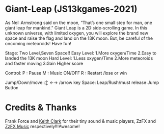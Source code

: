 # Giant-Leap (JS13kgames-2021)

As Neil Armstrong said on the moon, “That’s one small step for man, one giant leap for mankind.”
Giant Leap is a 2D side-scrolling game.
In this unknown universe, with limited oxygen, you will explore the brand new space and raise the flag and land on the 13K moon. But, be careful of the oncoming meteoroids! Have fun!

Stage:
Two Level,Seven Space!!
Easy Level:
 1.More oxygen/Time
 2.Easy to landed the 13K moon
Hard Level: 
 1.Less oxygen/Time
 2.More meteoroids and faster moving
 3.Gain Higher score

Control:
P : Pause
M : Music ON/OFF
R : Restart /lose or win

Jump/Down/move::↕️ ←→ /arrow key 
Space: Leap/Rush/must release Jump Button
# Credits & Thanks
Frank Force and [Keith Clark](https://github.com/keithclark) for their tiny sound & music players, ZzFX and [ZzFX Music](https://github.com/keithclark/ZzFXM) respectively!!!Awesome!
